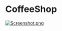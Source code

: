 # CoffeeShop

[![Screenshot.png](https://i.postimg.cc/8PVJn3HP/Screenshot.png)](https://postimg.cc/s1wgMTqt)

